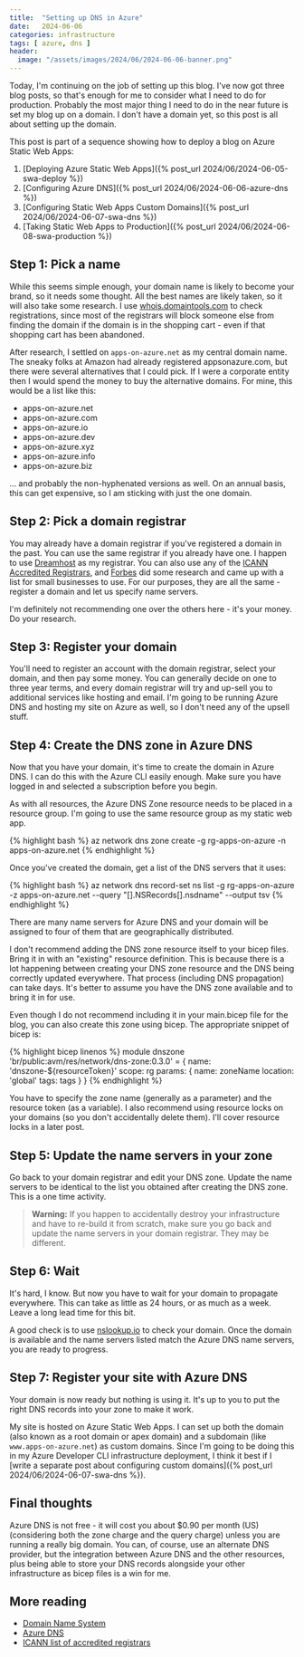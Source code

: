 ```yaml
---
title:  "Setting up DNS in Azure"
date:   2024-06-06
categories: infrastructure
tags: [ azure, dns ]
header:
  image: "/assets/images/2024/06/2024-06-06-banner.png"
---
```


Today, I'm continuing on the job of setting up this blog.  I've now got three blog posts, so that's enough for me to consider what I need to do for production.  Probably the most major thing I need to do in the near future is set my blog up on a domain.  I don't have a domain yet, so this post is all about setting up the domain.

<!-- more -->

This post is part of a sequence showing how to deploy a blog on Azure Static Web Apps:

1. [Deploying Azure Static Web Apps]({% post_url 2024/06/2024-06-05-swa-deploy %})
2. [Configuring Azure DNS]({% post_url 2024/06/2024-06-06-azure-dns %})
3. [Configuring Static Web Apps Custom Domains]({% post_url 2024/06/2024-06-07-swa-dns %})
4. [Taking Static Web Apps to Production]({% post_url 2024/06/2024-06-08-swa-production %})

## Step 1: Pick a name

While this seems simple enough, your domain name is likely to become your brand, so it needs some thought. All the best names are likely taken, so it will also take some research.  I use [whois.domaintools.com](https://whois.domaintools.com/) to check registrations, since most of the registrars will block someone else from finding the domain if the domain is in the shopping cart - even if that shopping cart has been abandoned.

After research, I settled on `apps-on-azure.net` as my central domain name.  The sneaky folks at Amazon had already registered appsonazure.com, but there were several alternatives that I could pick.  If I were a corporate entity then I would spend the money to buy the alternative domains.  For mine, this would be a list like this:

* apps-on-azure.net
* apps-on-azure.com
* apps-on-azure.io
* apps-on-azure.dev
* apps-on-azure.xyz
* apps-on-azure.info
* apps-on-azure.biz

... and probably the non-hyphenated versions as well.  On an annual basis, this can get expensive, so I am sticking with just the one domain.

## Step 2: Pick a domain registrar

You may already have a domain registrar if you've registered a domain in the past. You can use the same registrar if you already have one. I happen to use [Dreamhost](https://www.dreamhost.com) as my registrar. You can also use any of the [ICANN Accredited Registrars](https://www.icann.org/en/accredited-registrars), and [Forbes](https://www.forbes.com/advisor/business/software/best-domain-registrar/) did some research and came up with a list for small businesses to use. For our purposes, they are all the same - register a domain and let us specify name servers.  

I'm definitely not recommending one over the others here - it's your money.  Do your research.

## Step 3: Register your domain

You'll need to register an account with the domain registrar, select your domain, and then pay some money.  You can generally decide on one to three year terms, and every domain registrar will try and up-sell you to additional services like hosting and email. I'm going to be running Azure DNS and hosting my site on Azure as well, so I don't need any of the upsell stuff.

## Step 4: Create the DNS zone in Azure DNS

Now that you have your domain, it's time to create the domain in Azure DNS. I can do this with the Azure CLI easily enough.  Make sure you have logged in and selected a subscription before you begin.  

As with all resources, the Azure DNS Zone resource needs to be placed in a resource group.  I'm going to use the same resource group as my static web app.

{% highlight bash %}
az network dns zone create -g rg-apps-on-azure -n apps-on-azure.net
{% endhighlight %}

Once you've created the domain, get a list of the DNS servers that it uses:

{% highlight bash %}
az network dns record-set ns list -g rg-apps-on-azure -z apps-on-azure.net --query "[].NSRecords[].nsdname" --output tsv
{% endhighlight %}

There are many name servers for Azure DNS and your domain will be assigned to four of them that are geographically distributed.  

I don't recommend adding the DNS zone resource itself to your bicep files.  Bring it in with an "existing" resource definition.  This is because there is a lot happening between creating your DNS zone resource and the DNS being correctly updated everywhere.  That process (including DNS propagation) can take days.  It's better to assume you have the DNS zone available and to bring it in for use.

Even though I do not recommend including it in your main.bicep file for the blog, you can also create this zone using bicep.  The appropriate snippet of bicep is:

{% highlight bicep linenos %}
module dnszone 'br/public:avm/res/network/dns-zone:0.3.0' = {
  name: 'dnszone-${resourceToken}'
  scope: rg
  params: {
    name: zoneName
    location: 'global'
    tags: tags
  }
}
{% endhighlight %}

You have to specify the zone name (generally as a parameter) and the resource token (as a variable).  I also recommend using resource locks on your domains (so you don't accidentally delete them).  I'll cover resource locks in a later post.

## Step 5: Update the name servers in your zone

Go back to your domain registrar and edit your DNS zone.  Update the name servers to be identical to the list you obtained after creating the DNS zone.  This is a one time activity.

> **Warning:** If you happen to accidentally destroy your infrastructure and have to re-build it from scratch, make sure you go back and update the name servers in your domain registrar.  They may be different.

## Step 6: Wait

It's hard, I know.  But now you have to wait for your domain to propagate everywhere.  This can take as little as 24 hours, or as much as a week.  Leave a long lead time for this bit.

A good check is to use [nslookup.io](https://www.nslookup.io) to check your domain.  Once the domain is available and the name servers listed match the Azure DNS name servers, you are ready to progress.

## Step 7: Register your site with Azure DNS

Your domain is now ready but nothing is using it.  It's up to you to put the right DNS records into your zone to make it work.

My site is hosted on Azure Static Web Apps.  I can set up both the domain (also known as a root domain or apex domain) and a subdomain (like `www.apps-on-azure.net`) as custom domains.  Since I'm going to be doing this in my Azure Developer CLI infrastructure deployment, I think it best if I [write a separate post about configuring custom domains]({% post_url 2024/06/2024-06-07-swa-dns %}).

## Final thoughts

Azure DNS is not free - it will cost you about $0.90 per month (US) (considering both the zone charge and the query charge) unless you are running a really big domain.  You can, of course, use an alternate DNS provider, but the integration between Azure DNS and the other resources, plus being able to store your DNS records alongside your other infrastructure as bicep files is a win for me.

## More reading

* [Domain Name System](https://en.wikipedia.org/wiki/Domain_Name_System)
* [Azure DNS](https://learn.microsoft.com/azure/dns/dns-overview)
* [ICANN list of accredited registrars](https://www.icann.org/en/accredited-registrars)
